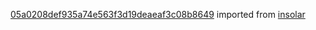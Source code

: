 [05a0208def935a74e563f3d19deaeaf3c08b8649](https://github.com/insolar/insolar/commit/05a0208def935a74e563f3d19deaeaf3c08b8649) imported from [insolar](https://github.com/insolar/insolar)
